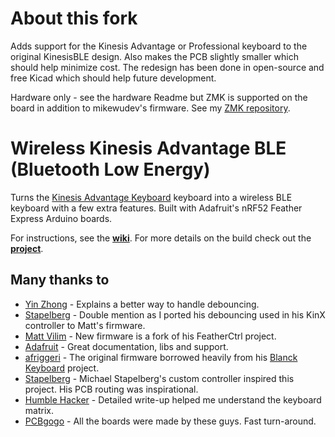 # About this fork

Adds support for the Kinesis Advantage or Professional keyboard to the original KinesisBLE design.  Also makes the PCB slightly smaller which should help minimize cost.  The redesign has been done in open-source and free Kicad which should help future development.

Hardware only - see the hardware Readme but ZMK is supported on the board in addition to mikewudev's firmware.  See my [ZMK repository](https://github.com/ergodone/zmk). 

# Wireless Kinesis Advantage BLE (Bluetooth Low Energy)

Turns the [Kinesis Advantage Keyboard](https://www.kinesis-ergo.com/shop/advantage2/) keyboard into a wireless BLE keyboard with a few extra features. Built with Adafruit's nRF52 Feather Express Arduino boards.

For instructions, see the **[wiki](https://github.com/sysdevmike/KinesisBLE/wiki)**. For more details on the build check out the **[project](https://hackaday.io/project/161578-wireless-ble-kinesis-advantage-custom-controller)**.


## Many thanks to

- [Yin Zhong](https://summivox.wordpress.com/2016/06/03/keyboard-matrix-scanning-and-debouncing/) - Explains a better way to handle debouncing.
- [Stapelberg](https://michael.stapelberg.ch/posts/2018-04-17-kinx-keyboard-controller/) - Double mention as I ported his debouncing used in his KinX controller to Matt's firmware.
- [Matt Vilim](https://github.com/mattvilim/FeatherCtrl) - New firmware is a fork of his FeatherCtrl project.
- [Adafruit](https://www.adafruit.com/product/3406) - Great documentation, libs and support.
- [afriggeri](https://github.com/afriggeri/kb) - The original firmware borrowed heavily from his [Blanck Keyboard](https://medium.com/@friggeri/the-blanck-keyboard-24afe12e81a) project.
- [Stapelberg](https://michael.stapelberg.de/posts/2013-03-21-kinesis_custom_controller/) - Michael Stapelberg's custom controller inspired this project. His PCB routing was inspirational.
- [Humble Hacker](http://humblehacker.com/blog/20100720/hacking-the-kinesis-contoured-keyboard/) - Detailed write-up helped me understand the keyboard matrix.
- [PCBgogo](http://www.pcbgogo.com) - All the boards were made by these guys. Fast turn-around. 
